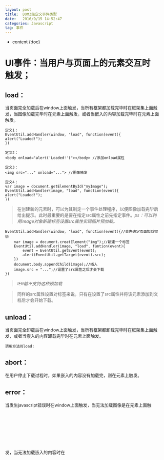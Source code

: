 ```yaml
---
layout: post
title:  DOM3级定义事件类型
date:   2016/9/15 14:52:47  
categories: Javascript
tag: 事件
---
```


* content
{:toc}


UI事件：当用户与页面上的元素交互时触发；
==========

load：
----------
当页面完全加载后在window上面触发，当所有框架都加载完毕时在框架集上面触发，当图像加载完毕时在<img>元素上面触发，或者当嵌入的内容加载完毕时在<object>元素上面触发。
    
    
    定义1：
    EventUtil.addHandler(window, "load", function(event){
    alert("Loaded!");
    })
    
    定义2：
    <body onload="alert('Loaded!')"></body> //添加onload属性
    
    定义3：
    <img src="..." onload="..."> //图像触发
    
    定义4：
    var image = document.getElementById("myImage");
    EventUtil.addHandler(image, "load", function(event){
    alert("Loaded!");
    })
    

   >在创建新的<img>元素时，可以为其制定一个事件处理程序，以便图像加载完毕后给出提示。此时最重要的是要在指定src属性之前先指定事件。*ps：可以利用image对象新建标签设置src属性实现图片预加载。*
    
    
	EventUtil.addHandler(window, "load", function(event){//首先确定页面加载完毕
	    var image = document.creatElement("img");//新建一个标签
	    EventUtil.addHandler(image, "load", funtion(event){
	        event = EventUtil.getEvent(event);
	        alert(EventUtil.getTarget(event).src);
	    })
	    document.body.appendChild(image);//插入
	    image.src = "...";//设置了src属性之后才会下载
	})
    
   >*IE9前不支持这种预加载*
    
   >同样的src属性设置对<scripts>标签来说，只有在设置了src属性并将该元素添加到文档后才会开始下载。
    
unload：
----------
当页面完全卸载后在window上面触发，当所有框架都卸载完毕时在框架集上面触发，或者当嵌入的内容卸载完毕时在<object>元素上面触发。
    

`调用方法同load；`

abort：
----------
在用户停止下载过程时，如果嵌入的内容没有加载完，则在<object>元素上触发。
    
error：
----------
当发生javascript错误时在window上面触发，当无法加载图像是在<img>元素上面触发，当无法加载嵌入的内容时在<object>元素上面触发，或者当有一或多个框架无法加载时在框架集上面触发。
    
select：
----------
当用户选择文本框（`<input>`或`<texterea>`）中的一或多个字符时触发。
    
resize：
----------
当窗口或框架的大小变化时在window或框架上触发。

    EventUtil.addHandler(window, "resize", function(event){
    	alert("Resized!");
    })

    
scroll：
----------
当用户滚动带滚动条的元素中的内容时，在该元素上面触发。<body>元素中包含所加载页面的滚动条。
     
    EventUtil.addHandler(window, "scroll", function(event){
        if(document.compatMode == "CSS1Compet"){//判断当前浏览器采用的渲染方式。BackCompat：标准兼容模式关闭,CSS1Compat：标准兼容模式开启。
            alert(document.documentElement.scrollTop);
        }else{
            alert(document.body.scrollTop);
        }
    })

虽然scroll事件是在window对象上发生的，但它实际表示的则是页面中相应元素的变化。在混杂模式下，可以通过<body>元素的scrollLeft和scrollTop来监控到这一变化；而在标准模式下，除Safari之外的所有浏览器都会通过<html>元素来反映这一变化（Safari仍然给予<body>跟踪滚动位置）。

----------

焦点事件，当元素获得或失去焦点时触发；
==========

blur：
----------
在元素失去焦点时触发。这个事件不会冒泡，所有浏览器都支持。

DOMFocusIn：
----------
在元素获得焦点时触发。这个事件与html事件focus等价，但它冒泡。只有Opera支持这个事件。DOM3级事件废弃了DOMFocusIn，选择了focusin。

DOMFocusOut：
----------
在元素失去焦点时触发。这个事件是html事件blur的通用版本。只有Opera支持这个事件。DOM3级事件废弃了DOMFocusOut，选择了focusout。

focus：
----------
在元素获得焦点时触发。这个事件不会冒泡；所有浏览器都支持。

focusin：
----------
在元素获得焦点时触发，与focus等价但是冒泡。支持版本IE5.5+、Safari5.1+、Opera11.5+和Chrome。

focusin：
----------
在元素失去焦点时触发，与blur等价。支持版本IE5.5+、Safari5.1+、Opera11.5+和Chrome。
    

	当焦点从页面中的一个元素移动到另一个元素，会依次触发下列事件：
	    1.focusout在失去焦点的元素上触发；
	    2.focusin在得到焦点的元素上触发；
	    3.blur在失去焦点的元素上触发；
	    4.DOMFocusOut在失去焦点的元素上触发；
	    5.focus在得到焦点的元素上触发；
	    6.DOMFocusIn在得到焦点的元素上触发；
	
	要确定浏览器是否支持这些事件，可以使用如下代码：
	    var isSupported = document.implementation.hasFeature("FocusEvent", "3.0");
	    
	即使focus和blur不冒泡，也可以在捕获阶段侦听到他们。

----------

鼠标事件，当用户通过鼠标在页面上执行操作时触发；
==========

click：
----------

在用户单击主鼠标左键或者按下回车时触发。

dbclick：
----------
在用户双击主鼠标左键时触发。

mousedown：
----------
在用户按下了任意鼠标按钮时触发，不能通过键盘触发这个事件。

mouseenter：
----------
在鼠标从元素外部首次移动到元素范围之内时触发。这个事件不冒泡，而且在光标移动到后代元素上不会触发。

mouseleave：
----------
在位于元素上方的鼠标光标移动到元素范围之外时触发。这个事件不冒泡，而且在光标移动到后代元素上不会触发。

mousemove：
----------
当鼠标在元素内部移动时重复地触发，不能通过键盘触发这个事件。

mouseout：
----------
在鼠标指针位于一个元素上方，然后用户将其移入另一个元素时触发。又移入的另一个元素可能位于前一个元素的外部，也可能是这个元素的子元素。不能通过键盘触发这个事件。

mouseover：
----------
在鼠标指针位于一个元素外部，然后用户将其首次移入另一个元素边界之内时触发。不能通过键盘触发这个事件。

mouseup：
----------
在用户释放鼠标按钮时触发。不能通过键盘触发这个事件。
    
    dbclick触发顺序：
    1.mousedown
    2.mouseup
    3.click
    4.mousedown
    5.mouseup
    6.click
    7.dbclick
    
    要确定浏览器是否支持这些事件，可以使用如下代码：
        var isSupported = document.implementation.hasFeature("MouseEvent", "3.0");
    
> 1.客户端的坐标位置：位置信息保存在事件对象的clientX和clientY属性中。表示事件发生时鼠标指针在视口的水平和垂直坐标。
    

    var div = document.getElementById("myDiv");
    EventUtil.addListener(div, "click", function(event){
        event = EventUtil.getEvent(event);
        alert("Client coordinates:" + event.clientX + "," + event.clientY);
    })

    
> 2.页面的坐标位置：保存在事件对象的pageX和pageY属性中。表示鼠标光标在页面中的位置而非视口的左边和顶边计算。
    

    var div = document.getElementById("myDiv");
    EventUtil.addListener(div, "click", function(event){
        event = EventUtil.getEvent(event);
        alert("Page coordinates:" + event.pageX + "," + event.pageY);
    })
    
    在页面没有滚动的情况下，pageX和pageY的值和clientX和clientY的值相等；

    
> 3.屏幕坐标位置：保存在事件对象的screenX和screenY属性中。表示鼠标事件发生时鼠标指针相对于整个实体屏幕的坐标信息。
    

    var div = document.getElementById("myDiv");
    EventUtil.addListener(div, "click", function(event){
        event = EventUtil.getEvent(event);
        alert("Screen coordinates:" + event.screenX + "," + event.screenY);
    })

    
> 4.修改键：按下鼠标时键盘上的某些键的状态可以影响到要采取的操作，称之为修改键。DOM为此规定了4个属性，这些属性包含的都是布尔值，如果相应的键被按下，则值为true，否则为false。

修改键 | 属性
---|---
shift | shiftKey
ctrl | ctrlKey
alt | altKey
meta | metaKey
    
    
    var div = document.getElementById("myDiv");
    EventUtil.addListener(div, "click", function(event){
        event = EventUtil.getEvent(event);
        if(event.shiftKey){
            alert("Shift");
        }
        ...
    }
    
    
   > 5.相关元素relatedTarget：在发生mouseover和mouseout事件时，还会涉及更多的元素。这两个事件都会涉及把鼠标指针从一个元素的边界之内移动到另一个元素的边界之内。对mouseover事件而言，事件的主目标是获得光标的元素，而相关元素就是那个失去光标的元素。类似的，对mouseout事件而言，事件的主要目标是失去光标的元素，而相关元素则是获得光标的元素。
    
    var EventUtil = {
        ...
        getRelatedTarget: function(event){//这个属性只对mouseout和mouseover事件才包含值
            if (event.relatedTarget){
                return event.relatedTarget;
            } else if (event.toElement){//只对mouseout有值，兼容IE8及之前
                return event.toElement;
            } else if (event.fromElement){//只对mouseover有值，兼容IE8及之前
                return event.fromElement;
            }
        }
    }   
    

----------

滚轮事件，当使用鼠标滚轮（或类似设备时）触发；
==========

> 当用户通过鼠标滚轮与页面交互、在垂直方向上滚动页面时（无论向上还是向下），就会触发mousewheel事件。这个事件可以在任何元素上触发，最终会冒泡到document（IE）或window（IE、Opera、Chrome和Safari）对象。而有关于鼠标滚轮的信息则存储在wheelDelta属性当中，向前滚为120，向后滚为-120。

    
    EventUtil.addHandler(document, "mousewheel", function(event){
        event = EventUtil.getEvent(event);
        alert(event.wheelDelta)
    })
    
    
> Firefox支持一个DOMMouseScroll的类似事件，有关信息存储在detail属性中，向前滚是-3，向后滚是3。

----------
    
文本事件，当在文档中输入文本时触发；
==========

textInput：
----------
当用户在可编辑区域中输入字符时，就会触发这个事件。只有可编辑区域才能触发，以及只会在用户按下能够输入实际字符的键时才会被触发。
    
    
    var textbox = document.getElementById("myText");
    EventUtil.addHandler(textbox, "textInput", function(event){
        event = EventUtil.getEvent(event);
        alert(event.data); //data属性的值就是用户输入的字符而非字符编码。
    })
    
    还有一个属性inputMethod，表示把文本输入到文本框的方式。
    

----------

键盘事件，当用户通过键盘在页面上执行操作时触发；
==========

keydown：
----------
当用户按下键盘上的任意键时触发，如果按住不放的话，会重复触发此事件。

keypress：
----------
当用户按下键盘上的字符键（包括ESC键）时触发。如果按住不放的话，会重复触发此事件。

keyup：
----------
当用户释放键盘上的键时触发。

----------

合成事件，当为IME（input method editor，输入法编辑器）输入字符时触发；
==========

----------

变动事件（mutation），当底层DOM结构发生变化时触发。（P385）
==========
